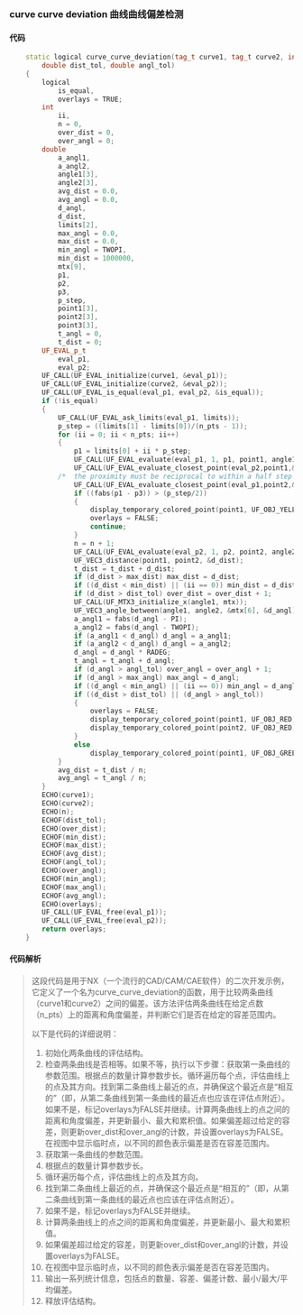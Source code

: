 ### curve curve deviation 曲线曲线偏差检测

#### 代码

```cpp
    static logical curve_curve_deviation(tag_t curve1, tag_t curve2, int n_pts,  
        double dist_tol, double angl_tol)  
    {  
        logical  
            is_equal,  
            overlays = TRUE;  
        int  
            ii,  
            n = 0,  
            over_dist = 0,  
            over_angl = 0;  
        double  
            a_angl1,  
            a_angl2,  
            angle1[3],  
            angle2[3],  
            avg_dist = 0.0,  
            avg_angl = 0.0,  
            d_angl,  
            d_dist,  
            limits[2],  
            max_angl = 0.0,  
            max_dist = 0.0,  
            min_angl = TWOPI,  
            min_dist = 1000000,  
            mtx[9],  
            p1,  
            p2,  
            p3,  
            p_step,  
            point1[3],  
            point2[3],  
            point3[3],  
            t_angl = 0,  
            t_dist = 0;  
        UF_EVAL_p_t  
            eval_p1,  
            eval_p2;  
        UF_CALL(UF_EVAL_initialize(curve1, &eval_p1));  
        UF_CALL(UF_EVAL_initialize(curve2, &eval_p2));  
        UF_CALL(UF_EVAL_is_equal(eval_p1, eval_p2, &is_equal));  
        if (!is_equal)  
        {  
            UF_CALL(UF_EVAL_ask_limits(eval_p1, limits));  
            p_step = ((limits[1] - limits[0])/(n_pts - 1));  
            for (ii = 0; ii < n_pts; ii++)  
            {  
                p1 = limits[0] + ii * p_step;  
                UF_CALL(UF_EVAL_evaluate(eval_p1, 1, p1, point1, angle1));  
                UF_CALL(UF_EVAL_evaluate_closest_point(eval_p2,point1,&p2,point2));  
            /*  the proximity must be reciprocal to within a half step 译:接近性必须是半步之内的相互关系。 */  
                UF_CALL(UF_EVAL_evaluate_closest_point(eval_p1,point2,&p3,point3));  
                if ((fabs(p1 - p3)) > (p_step/2))  
                {  
                    display_temporary_colored_point(point1, UF_OBJ_YELLOW);  
                    overlays = FALSE;  
                    continue;  
                }  
                n = n + 1;  
                UF_CALL(UF_EVAL_evaluate(eval_p2, 1, p2, point2, angle2));  
                UF_VEC3_distance(point1, point2, &d_dist);  
                t_dist = t_dist + d_dist;  
                if (d_dist > max_dist) max_dist = d_dist;  
                if ((d_dist < min_dist) || (ii == 0)) min_dist = d_dist;  
                if (d_dist > dist_tol) over_dist = over_dist + 1;  
                UF_CALL(UF_MTX3_initialize_x(angle1, mtx));  
                UF_VEC3_angle_between(angle1, angle2, &mtx[6], &d_angl);  
                a_angl1 = fabs(d_angl - PI);  
                a_angl2 = fabs(d_angl - TWOPI);  
                if (a_angl1 < d_angl) d_angl = a_angl1;  
                if (a_angl2 < d_angl) d_angl = a_angl2;  
                d_angl = d_angl * RADEG;  
                t_angl = t_angl + d_angl;  
                if (d_angl > angl_tol) over_angl = over_angl + 1;  
                if (d_angl > max_angl) max_angl = d_angl;  
                if ((d_angl < min_angl) || (ii == 0)) min_angl = d_angl;  
                if ((d_dist > dist_tol) || (d_angl > angl_tol))  
                {  
                    overlays = FALSE;  
                    display_temporary_colored_point(point1, UF_OBJ_RED);  
                    display_temporary_colored_point(point2, UF_OBJ_RED);  
                }  
                else  
                    display_temporary_colored_point(point1, UF_OBJ_GREEN);  
            }  
            avg_dist = t_dist / n;  
            avg_angl = t_angl / n;  
        }  
        ECHO(curve1);  
        ECHO(curve2);  
        ECHO(n);  
        ECHOF(dist_tol);  
        ECHO(over_dist);  
        ECHOF(min_dist);  
        ECHOF(max_dist);  
        ECHOF(avg_dist);  
        ECHOF(angl_tol);  
        ECHO(over_angl);  
        ECHOF(min_angl);  
        ECHOF(max_angl);  
        ECHOF(avg_angl);  
        ECHO(overlays);  
        UF_CALL(UF_EVAL_free(eval_p1));  
        UF_CALL(UF_EVAL_free(eval_p2));  
        return overlays;  
    }

```

#### 代码解析

> 这段代码是用于NX（一个流行的CAD/CAM/CAE软件）的二次开发示例，它定义了一个名为curve_curve_deviation的函数，用于比较两条曲线（curve1和curve2）之间的偏差。该方法评估两条曲线在给定点数（n_pts）上的距离和角度偏差，并判断它们是否在给定的容差范围内。
>
> 以下是代码的详细说明：
>
> 1. 初始化两条曲线的评估结构。
> 2. 检查两条曲线是否相等。如果不等，执行以下步骤：获取第一条曲线的参数范围。根据点的数量计算参数步长。循环遍历每个点，评估曲线上的点及其方向。找到第二条曲线上最近的点，并确保这个最近点是“相互的”（即，从第二条曲线到第一条曲线的最近点也应该在评估点附近）。如果不是，标记overlays为FALSE并继续。计算两条曲线上的点之间的距离和角度偏差，并更新最小、最大和累积值。如果偏差超过给定的容差，则更新over_dist和over_angl的计数，并设置overlays为FALSE。在视图中显示临时点，以不同的颜色表示偏差是否在容差范围内。
> 3. 获取第一条曲线的参数范围。
> 4. 根据点的数量计算参数步长。
> 5. 循环遍历每个点，评估曲线上的点及其方向。
> 6. 找到第二条曲线上最近的点，并确保这个最近点是“相互的”（即，从第二条曲线到第一条曲线的最近点也应该在评估点附近）。
> 7. 如果不是，标记overlays为FALSE并继续。
> 8. 计算两条曲线上的点之间的距离和角度偏差，并更新最小、最大和累积值。
> 9. 如果偏差超过给定的容差，则更新over_dist和over_angl的计数，并设置overlays为FALSE。
> 10. 在视图中显示临时点，以不同的颜色表示偏差是否在容差范围内。
> 11. 输出一系列统计信息，包括点的数量、容差、偏差计数、最小/最大/平均偏差。
> 12. 释放评估结构。
>
